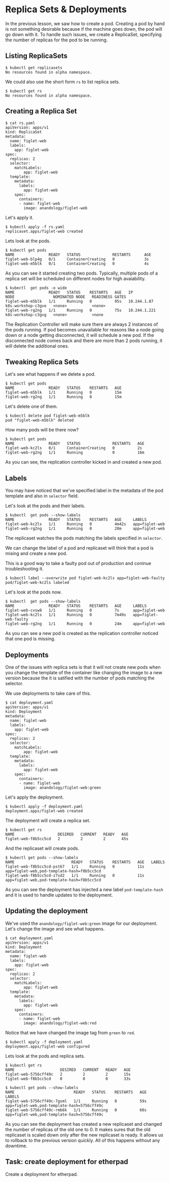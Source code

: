 # Replica Sets & Deployments

In the previous lesson, we saw how to create a pod. Creating a pod by hand is not something desirable because if the machine goes down, the pod will go down with it. To handle such issues, we create a ReplicaSet, specifying the number of replicas for the pod to be running.

## Listing ReplicaSets

```
$ kubectl get replicasets
No resources found in alpha namespace.
```

We could also use the short form `rs` to list replica sets.

```
$ kubectl get rs
No resources found in alpha namespace.
```

## Creating a Replica Set

```
$ cat rs.yaml
apiVersion: apps/v1
kind: ReplicaSet
metadata:
  name: figlet-web
  labels:
    app: figlet-web
spec:
  replicas: 2
  selector:
    matchLabels:
        app: figlet-web
  template:
    metadata:
      labels:
        app: figlet-web
    spec:
      containers:
      - name: figlet-web
        image: anandology/figlet-web
```

Let's apply it.

```
$ kubectl apply -f rs.yaml
replicaset.apps/figlet-web created
```

Lets look at the pods.

```
$ kubectl get pods
NAME               READY   STATUS              RESTARTS      AGE
figlet-web-blp4g   0/1     ContainerCreating   0             3s
figlet-web-m5blk   0/1     ContainerCreating   0             4s
```

As you can see it started creating two pods. Typically, multiple pods of a replica set will be scheduled on different nodes for high avaiability.

```
$ kubectl  get pods -o wide
NAME               READY   STATUS    RESTARTS   AGE   IP             NODE                 NOMINATED NODE   READINESS GATES
figlet-web-m5blk   1/1     Running   0          95s   10.244.1.87    k8s-workshop-c3gve   <none>           <none>
figlet-web-rg2ng   1/1     Running   0          75s   10.244.1.221   k8s-workshop-c3gvg   <none>           <none
```

The Replication Controller will make sure there are always 2 instances of the pods running. If pod becomes unavailable for reasons like a node going down or a node getting disconnected, it will schedule a new pod. If the disconnected node comes back and there are more than 2 pods running, it will delete the additional ones.

## Tweaking Replica Sets

Let's see what happens if we delete a pod.

```
$ kubectl get pods
NAME               READY   STATUS    RESTARTS   AGE
figlet-web-m5blk   1/1     Running   0          15m
figlet-web-rg2ng   1/1     Running   0          15m
```

Let's delete one of them.

```
$ kubectl delete pod figlet-web-m5blk
pod "figlet-web-m5blk" deleted
```

How many pods will be there now?

```
$ kubectl get pods
NAME               READY   STATUS              RESTARTS   AGE
figlet-web-kc2ls   0/1     ContainerCreating   0          2s
figlet-web-rg2ng   1/1     Running             0          16m
```

As you can see, the replication controller kicked in and created a new pod.

## Labels

You may have noticed that we've specified label in the metadata of
the pod template and also in `selector` field.

Let's look at the pods and their labels.

```
$ kubectl  get pods --show-labels
NAME               READY   STATUS    RESTARTS   AGE     LABELS
figlet-web-kc2ls   1/1     Running   0          4m42s   app=figlet-web
figlet-web-rg2ng   1/1     Running   0          20m     app=figlet-web
```

The replicaset watches the pods matching the labels specified in `selector`.

We can change the label of a pod and replicaset will think that a pod is mising and create a new pod.

This is a good way to take a faulty pod out of production and coninue troubleshooting it.

```
$ kubectl label --overwrite pod figlet-web-kc2ls app=figlet-web-faulty
pod/figlet-web-kc2ls labeled
```

Let's look at the pods now.

```
$ kubectl  get pods --show-labels
NAME               READY   STATUS    RESTARTS   AGE     LABELS
figlet-web-cvsw8   1/1     Running   0          7s      app=figlet-web
figlet-web-kc2ls   1/1     Running   0          7m49s   app=figlet-web-faulty
figlet-web-rg2ng   1/1     Running   0          24m     app=figlet-web
```

As you can see a new pod is created as the replication controller noticed that one pod is missing.

## Deployments

One of the issues with replica sets is that it will not create new pods when you change the template of the container like changing the image to a new version because the it is satified with the number of pods matching the selector.

We use deployments to take care of this.

```
$ cat deployment.yaml
apiVersion: apps/v1
kind: Deployment
metadata:
  name: figlet-web
  labels:
    app: figlet-web
spec:
  replicas: 2
  selector:
    matchLabels:
        app: figlet-web
  template:
    metadata:
      labels:
        app: figlet-web
    spec:
      containers:
      - name: figlet-web
        image: anandology/figlet-web:green
```

Let's apply the deployment.

```
$ kubectl apply -f deployment.yaml
deployment.apps/figlet-web created
```

The deployment will create a replica set.

```
$ kubectl get rs
NAME                   DESIRED   CURRENT   READY   AGE
figlet-web-f8b5cc5cd   2         2         2       45s
```

And the replicaset will create pods.

```
$ kubectl get pods --show-labels
NAME                         READY   STATUS    RESTARTS   AGE   LABELS
figlet-web-f8b5cc5cd-pst67   1/1     Running   0          11s   app=figlet-web,pod-template-hash=f8b5cc5cd
figlet-web-f8b5cc5cd-z7sd2   1/1     Running   0          11s   app=figlet-web,pod-template-hash=f8b5cc5cd
```

As you can see the deployment has injected a new label `pod-template-hash` and it is used to handle updates to the deployment.

## Updating the deployment

We've used the `anandology/figlet-web:green` image for our deployment. Let's change the image and see what happens.

```
$ cat deployment.yaml
apiVersion: apps/v1
kind: Deployment
metadata:
  name: figlet-web
  labels:
    app: figlet-web
spec:
  replicas: 2
  selector:
    matchLabels:
        app: figlet-web
  template:
    metadata:
      labels:
        app: figlet-web
    spec:
      containers:
      - name: figlet-web
        image: anandology/figlet-web:red
```

Notice that we have changed the image tag from `green` to `red`.

```
$ kubectl apply -f deployment.yaml
deployment.apps/figlet-web configured
```

Lets look at the pods and replica sets.

```
$ kubectl get rs
NAME                    DESIRED   CURRENT   READY   AGE
figlet-web-5756cff49c   2         2         2       15s
figlet-web-f8b5cc5cd    0         0         0       33s

$ kubectl get pods --show-labels
NAME                          READY   STATUS    RESTARTS   AGE   LABELS
figlet-web-5756cff49c-7gsml   1/1     Running   0          59s   app=figlet-web,pod-template-hash=5756cff49c
figlet-web-5756cff49c-rmb6k   1/1     Running   0          60s   app=figlet-web,pod-template-hash=5756cff49c
```

As you can see the deployment has created a new replicaset and changed the number of replicas of the old one to 0. It makes sures that the old replicaset is scaled down only after the new replicaset is ready. It allows us to rollback to the previous version quickly. All of this happens without any downtime.


## Task: create deployment for etherpad

Create a deployment for etherpad.

